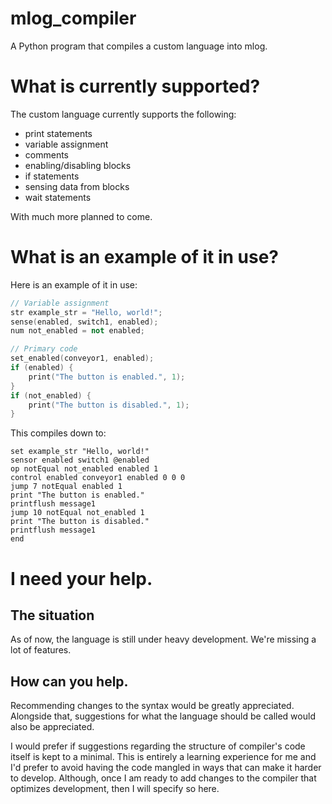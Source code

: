 # mlog_compiler
A Python program that compiles a custom language into mlog.

# What is currently supported?
The custom language currently supports the following:
- print statements
- variable assignment
- comments
- enabling/disabling blocks
- if statements
- sensing data from blocks
- wait statements

With much more planned to come.

# What is an example of it in use?
Here is an example of it in use:
```cpp
// Variable assignment
str example_str = "Hello, world!";
sense(enabled, switch1, enabled);
num not_enabled = not enabled;

// Primary code
set_enabled(conveyor1, enabled);
if (enabled) {
    print("The button is enabled.", 1);
}
if (not_enabled) {
    print("The button is disabled.", 1);
}
```
This compiles down to:
```mlog
set example_str "Hello, world!"
sensor enabled switch1 @enabled
op notEqual not_enabled enabled 1
control enabled conveyor1 enabled 0 0 0
jump 7 notEqual enabled 1
print "The button is enabled."
printflush message1
jump 10 notEqual not_enabled 1
print "The button is disabled."
printflush message1
end
```

# I need your help.
## The situation
As of now, the language is still under heavy development. We're missing a lot of features.
## How can you help.
Recommending changes to the syntax would be greatly appreciated. Alongside that, suggestions for what the language
should be called would also be appreciated.

I would prefer if suggestions regarding the structure of compiler's code itself is kept to a minimal. This is entirely a
learning experience for me and I'd prefer to avoid having the code mangled in ways that can make it harder to develop.
Although, once I am ready to add changes to the compiler that optimizes development, then I will specify so here.
